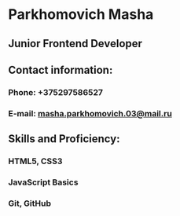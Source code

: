 # Parkhomovich Masha

## Junior Frontend Developer

## Contact information:
### Phone: +375297586527
### E-mail: masha.parkhomovich.03@mail.ru

## Skills and Proficiency:
### HTML5, CSS3
### JavaScript Basics
### Git, GitHub
